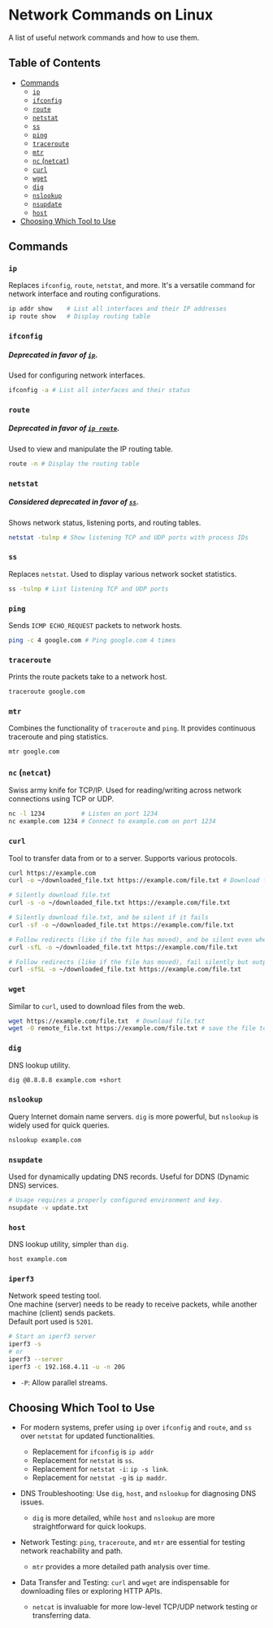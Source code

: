 

# Network Commands on Linux


A list of useful network commands and how to use them.


## Table of Contents
* [Commands](#commands) 
    * [`ip`](#ip) 
    * [`ifconfig`](#ifconfig) 
    * [`route`](#route) 
    * [`netstat`](#netstat) 
    * [`ss`](#ss) 
    * [`ping`](#ping) 
    * [`traceroute`](#traceroute) 
    * [`mtr`](#mtr) 
    * [`nc` (`netcat`)](#nc-netcat) 
    * [`curl`](#curl) 
    * [`wget`](#wget) 
    * [`dig`](#dig) 
    * [`nslookup`](#nslookup) 
    * [`nsupdate`](#nsupdate) 
    * [`host`](#host) 
* [Choosing Which Tool to Use](#choosing-which-tool-to-use) 



## Commands

### `ip`
Replaces `ifconfig`, `route`, `netstat`, and more.
It's a versatile command for network interface and routing configurations.
```bash
ip addr show    # List all interfaces and their IP addresses
ip route show   # Display routing table
```


### `ifconfig`
##### Deprecated in favor of [`ip`](#ip).
Used for configuring network interfaces.
```bash
ifconfig -a # List all interfaces and their status
```


### `route`
##### Deprecated in favor of [`ip route`](#ip).
Used to view and manipulate the IP routing table.
```bash
route -n # Display the routing table
```


### `netstat`
##### Considered deprecated in favor of [`ss`](#ss).
Shows network status, listening ports, and routing tables.
```bash
netstat -tulnp # Show listening TCP and UDP ports with process IDs
```


### `ss`
Replaces `netstat`.
Used to display various network socket statistics.
```bash
ss -tulnp # List listening TCP and UDP ports
```


### `ping`
Sends `ICMP ECHO_REQUEST` packets to network hosts.
```bash
ping -c 4 google.com # Ping google.com 4 times
```


### `traceroute`
Prints the route packets take to a network host.
```bash
traceroute google.com
```


### `mtr`
Combines the functionality of `traceroute` and `ping`. It provides continuous traceroute and ping statistics.
```bash
mtr google.com
```


### `nc` (`netcat`)
Swiss army knife for TCP/IP.
Used for reading/writing across network connections using TCP or UDP.
```bash
nc -l 1234          # Listen on port 1234
nc example.com 1234 # Connect to example.com on port 1234
```


### `curl`
Tool to transfer data from or to a server. Supports various protocols.
```bash
curl https://example.com
curl -o ~/downloaded_file.txt https://example.com/file.txt # Download file.txt

# Silently download file.txt
curl -s -o ~/downloaded_file.txt https://example.com/file.txt 

# Silently download file.txt, and be silent if it fails
curl -sf -o ~/downloaded_file.txt https://example.com/file.txt 

# Follow redirects (like if the file has moved), and be silent even when it fails
curl -sfL -o ~/downloaded_file.txt https://example.com/file.txt 

# Follow redirects (like if the file has moved), fail silently but output error messages if it fails
curl -sfSL -o ~/downloaded_file.txt https://example.com/file.txt 
```


### `wget`
Similar to `curl`, used to download files from the web.
```bash
wget https://example.com/file.txt  # Download file.txt
wget -O remote_file.txt https://example.com/file.txt # save the file to remote_file.txt
```


### `dig`
DNS lookup utility.
```bash
dig @8.8.8.8 example.com +short
```


### `nslookup`
Query Internet domain name servers.
`dig` is more powerful, but `nslookup` is widely used for quick queries.
```bash
nslookup example.com
```


### `nsupdate`
Used for dynamically updating DNS records.
Useful for DDNS (Dynamic DNS) services.
```bash
# Usage requires a properly configured environment and key.
nsupdate -v update.txt
```


### `host`
DNS lookup utility, simpler than `dig`.
```bash
host example.com
```


### `iperf3`
Network speed testing tool.  
One machine (server) needs to be ready to receive packets, while another machine (client) sends packets.  
Default port used is `5201`.  
```bash
# Start an iperf3 server
iperf3 -s
# or
iperf3 --server
iperf3 -c 192.168.4.11 -u -n 20G
```

* `-P`: Allow parallel streams.  

## Choosing Which Tool to Use

* For modern systems, prefer using `ip` over `ifconfig` and `route`,
  and `ss` over `netstat` for updated functionalities.
    * Replacement for `ifconfig` is `ip addr`
    * Replacement for `netstat` is `ss`.  
    * Replacement for `netstat -i`: `ip -s link`.
    * Replacement for `netstat -g` is `ip maddr`.

* DNS Troubleshooting: Use `dig`, `host`, and `nslookup` for diagnosing DNS 
  issues.  
    * `dig` is more detailed, while `host` and `nslookup` are more straightforward for 
      quick lookups.

* Network Testing: `ping`, `traceroute`, and `mtr` are essential for testing network 
  reachability and path.  
    * `mtr` provides a more detailed path analysis over time.

* Data Transfer and Testing: `curl` and `wget` are indispensable for downloading 
  files or exploring HTTP APIs.  
    * `netcat` is invaluable for more low-level TCP/UDP network testing or transferring data.


